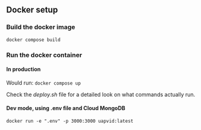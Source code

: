 ## Docker setup

### Build the docker image

`docker compose build`

### Run the docker container

#### In production

Would run:
`docker compose up`

Check the _deploy.sh_ file for a detailed look on what commands actually run.

#### Dev mode, using .env file and Cloud MongoDB

`docker run -e ".env" -p 3000:3000 uapvid:latest`
